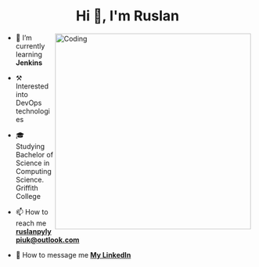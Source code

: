 <h1 align="center">Hi 👋, I'm Ruslan</h1>
<img align="right" alt="Coding" width=400 src="https://i.pinimg.com/originals/31/53/2d/31532d7d378053de3b8bf23c6e7bfae3.gif">

- 🌱 I’m currently learning **Jenkins**

- ⚒️ Interested into DevOps technologies 

- 🎓 Studying Bachelor of Science in Computing Science. Griffith College

- 📫 How to reach me **ruslanpylypiuk@outlook.com**

- 💬 How to message me **[My LinkedIn](https://www.linkedin.com/in/ruslan-pylypiuk)**



